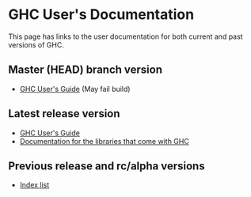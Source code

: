# GHC User's Documentation

This page has links to the user documentation for both current and past versions of GHC.

## Master (HEAD) branch version

- [GHC User's Guide](https://ghc.gitlab.haskell.org/ghc/doc/) (May fail build)


## Latest release version

- [GHC User's Guide](https://downloads.haskell.org/ghc/latest/docs/html/users_guide)
- [Documentation for the libraries that come with GHC](https://downloads.haskell.org/ghc/latest/docs/html/libraries/index.html)

## Previous release and rc/alpha versions

- [Index list](https://downloads.haskell.org/ghc/)
